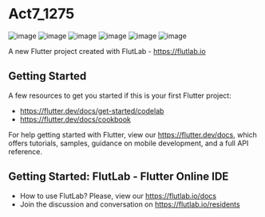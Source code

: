 # Act7_1275

![image](https://github.com/user-attachments/assets/30e831cc-b5e4-4d1a-b0c8-ace1544baf58)
![image](https://github.com/user-attachments/assets/20cbe23e-af48-4f54-87fa-c4f270119b46)
![image](https://github.com/user-attachments/assets/95dd7d9d-b5eb-4a05-ba9c-0fd299f1c13a)
![image](https://github.com/user-attachments/assets/6140d0cf-66be-4343-83c8-83ef1e72d4e5)
![image](https://github.com/user-attachments/assets/738b4a38-7b5e-4e68-b609-7585f35c1fcb)
![image](https://github.com/user-attachments/assets/fa40c7a6-fc4f-4bb5-bce2-3d1e63840a2e)


A new Flutter project created with FlutLab - https://flutlab.io

## Getting Started

A few resources to get you started if this is your first Flutter project:

- https://flutter.dev/docs/get-started/codelab
- https://flutter.dev/docs/cookbook

For help getting started with Flutter, view our
https://flutter.dev/docs, which offers tutorials,
samples, guidance on mobile development, and a full API reference.

## Getting Started: FlutLab - Flutter Online IDE

- How to use FlutLab? Please, view our https://flutlab.io/docs
- Join the discussion and conversation on https://flutlab.io/residents
